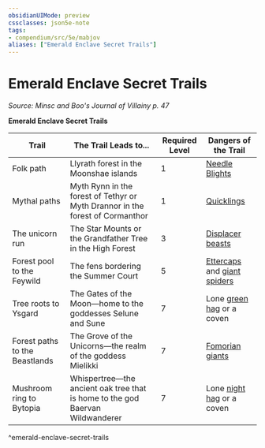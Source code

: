 ```yaml
---
obsidianUIMode: preview
cssclasses: json5e-note
tags:
- compendium/src/5e/mabjov
aliases: ["Emerald Enclave Secret Trails"]
---
```

# Emerald Enclave Secret Trails
*Source: Minsc and Boo's Journal of Villainy p. 47* 

**Emerald Enclave Secret Trails**

| Trail | The Trail Leads to... | Required Level | Dangers of the Trail |
|-------|-----------------------|----------------|----------------------|
| Folk path | Llyrath forest in the Moonshae islands | 1 | [Needle Blights](2-Mechanics/CLI/bestiary/plant/needle-blight.md) |
| Mythal paths | Myth Rynn in the forest of Tethyr or Myth Drannor in the forest of Cormanthor | 1 | [Quicklings](2-Mechanics/CLI/bestiary/fey/quickling-mpmm.md) |
| The unicorn run | The Star Mounts or the Grandfather Tree in the High Forest | 3 | [Displacer beasts](2-Mechanics/CLI/bestiary/monstrosity/displacer-beast.md) |
| Forest pool to the Feywild | The fens bordering the Summer Court | 5 | [Ettercaps](2-Mechanics/CLI/bestiary/monstrosity/ettercap.md) and [giant spiders](2-Mechanics/CLI/bestiary/beast/giant-spider.md) |
| Tree roots to Ysgard | The Gates of the Moon—home to the goddesses Selune and Sune | 7 | Lone [green hag](2-Mechanics/CLI/bestiary/fey/green-hag.md) or a coven |
| Forest paths to the Beastlands | The Grove of the Unicorns—the realm of the goddess Mielikki | 7 | [Fomorian giants](2-Mechanics/CLI/bestiary/giant/fomorian.md) |
| Mushroom ring to Bytopia | Whispertree—the ancient oak tree that is home to the god Baervan Wildwanderer | 7 | Lone [night hag](2-Mechanics/CLI/bestiary/fiend/night-hag.md) or a coven |
^emerald-enclave-secret-trails